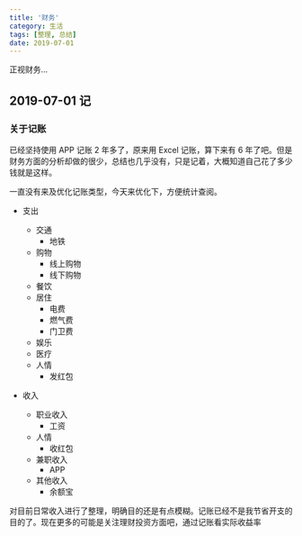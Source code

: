 ```yaml
---
title: '财务'
category: 生活
tags: [整理, 总结]
date: 2019-07-01
---
```


正视财务...

<!-- more -->

## 2019-07-01 记

### 关于记账

已经坚持使用 APP 记账 2 年多了，原来用 Excel 记账，算下来有 6 年了吧。但是财务方面的分析却做的很少，总结也几乎没有，只是记着，大概知道自己花了多少钱就是这样。

一直没有来及优化记账类型，今天来优化下，方便统计查阅。

- 支出

  - 交通
    - 地铁
  - 购物
    - 线上购物
    - 线下购物
  - 餐饮
  - 居住
    - 电费
    - 燃气费
    - 门卫费
  - 娱乐
  - 医疗
  - 人情
    - 发红包

- 收入
  - 职业收入
    - 工资
  - 人情
    - 收红包
  - 兼职收入
    - APP
  - 其他收入
    - 余额宝

对目前日常收入进行了整理，明确目的还是有点模糊。记账已经不是我节省开支的目的了。现在更多的可能是关注理财投资方面吧，通过记账看实际收益率
